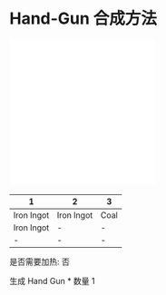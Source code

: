 # Hand-Gun 合成方法

![Icon](d6e4dc2ab496ac845a119b14c5abbb91.png)

|1|2|3|
|----|-----|-----|
|Iron Ingot|Iron Ingot|Coal|
|Iron Ingot|-|-|
|-|-|-|

是否需要加热: 否

生成 Hand Gun \* 数量 1
<br/> <br/> <br/> 

